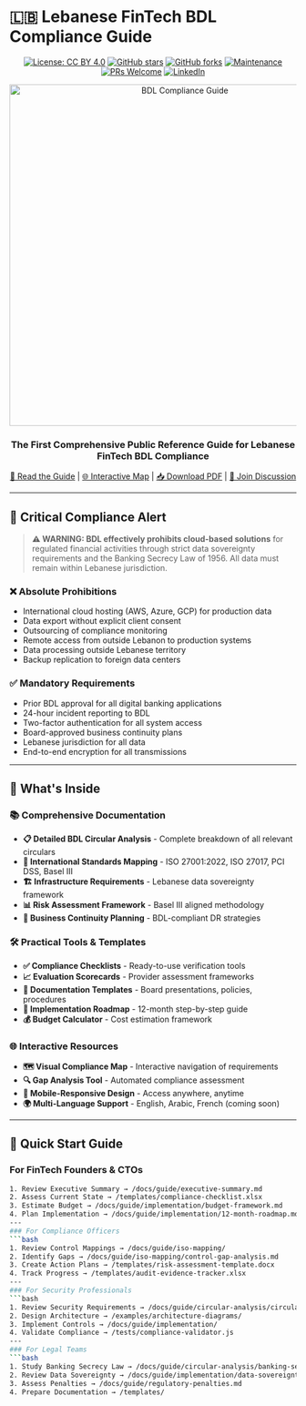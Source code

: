 # 🇱🇧 Lebanese FinTech BDL Compliance Guide

<div align="center">

[![License: CC BY 4.0](https://img.shields.io/badge/License-CC%20BY%204.0-lightgrey.svg)](https://creativecommons.org/licenses/by/4.0/)
[![GitHub stars](https://img.shields.io/github/stars/yourusername/lebanon-fintech-bdl-compliance.svg)](https://github.com/yourusername/lebanon-fintech-bdl-compliance/stargazers)
[![GitHub forks](https://img.shields.io/github/forks/yourusername/lebanon-fintech-bdl-compliance.svg)](https://github.com/yourusername/lebanon-fintech-bdl-compliance/network)
[![Maintenance](https://img.shields.io/badge/Maintained%3F-yes-green.svg)](https://github.com/yourusername/lebanon-fintech-bdl-compliance/graphs/commit-activity)
[![PRs Welcome](https://img.shields.io/badge/PRs-welcome-brightgreen.svg?style=flat-square)](http://makeapullrequest.com)
[![LinkedIn](https://img.shields.io/badge/LinkedIn-Connect-blue)](https://linkedin.com/in/abednaboulsi)

<img src="docs/assets/images/bdl-compliance-logo.png" alt="BDL Compliance Guide" width="600">

### **The First Comprehensive Public Reference Guide for Lebanese FinTech BDL Compliance**

[📖 Read the Guide](https://elnaboulsi.github.io/lebanon-fintech-bdl-compliance/) | 
[🌐 Interactive Map](https://elnaboulsi.github.io/lebanon-fintech-bdl-compliance/visual-map/) | 
[📥 Download PDF](https://github.com/elnaboulsi/lebanon-fintech-bdl-compliance/releases/latest) |
[💬 Join Discussion](https://github.com/elnaboulsi/lebanon-fintech-bdl-compliance/discussions)

</div>

---

## 🚨 Critical Compliance Alert

> **⚠️ WARNING: BDL effectively prohibits cloud-based solutions** for regulated financial activities through strict data sovereignty requirements and the Banking Secrecy Law of 1956. All data must remain within Lebanese jurisdiction.

### ❌ **Absolute Prohibitions**
- International cloud hosting (AWS, Azure, GCP) for production data
- Data export without explicit client consent
- Outsourcing of compliance monitoring
- Remote access from outside Lebanon to production systems
- Data processing outside Lebanese territory
- Backup replication to foreign data centers

### ✅ **Mandatory Requirements**
- Prior BDL approval for all digital banking applications
- 24-hour incident reporting to BDL
- Two-factor authentication for all system access
- Board-approved business continuity plans
- Lebanese jurisdiction for all data
- End-to-end encryption for all transmissions

---

## 🎯 What's Inside

### 📚 Comprehensive Documentation
- **📋 Detailed BDL Circular Analysis** - Complete breakdown of all relevant circulars
- **🔗 International Standards Mapping** - ISO 27001:2022, ISO 27017, PCI DSS, Basel III
- **🏗️ Infrastructure Requirements** - Lebanese data sovereignty framework
- **📊 Risk Assessment Framework** - Basel III aligned methodology
- **🔄 Business Continuity Planning** - BDL-compliant DR strategies

### 🛠️ Practical Tools & Templates
- **✅ Compliance Checklists** - Ready-to-use verification tools
- **📈 Evaluation Scorecards** - Provider assessment frameworks
- **📝 Documentation Templates** - Board presentations, policies, procedures
- **🎯 Implementation Roadmap** - 12-month step-by-step guide
- **💰 Budget Calculator** - Cost estimation framework

### 🌐 Interactive Resources
- **🗺️ Visual Compliance Map** - Interactive navigation of requirements
- **🔍 Gap Analysis Tool** - Automated compliance assessment
- **📱 Mobile-Responsive Design** - Access anywhere, anytime
- **🌍 Multi-Language Support** - English, Arabic, French (coming soon)

---

## 🚀 Quick Start Guide

### For FinTech Founders & CTOs
```bash
1. Review Executive Summary → /docs/guide/executive-summary.md
2. Assess Current State → /templates/compliance-checklist.xlsx
3. Estimate Budget → /docs/guide/implementation/budget-framework.md
4. Plan Implementation → /docs/guide/implementation/12-month-roadmap.md
---
### For Compliance Officers
```bash
1. Review Control Mappings → /docs/guide/iso-mapping/
2. Identify Gaps → /docs/guide/iso-mapping/control-gap-analysis.md
3. Create Action Plans → /templates/risk-assessment-template.docx
4. Track Progress → /templates/audit-evidence-tracker.xlsx
---
### For Security Professionals
```bash
1. Review Security Requirements → /docs/guide/circular-analysis/circular-144-2017.md
2. Design Architecture → /examples/architecture-diagrams/
3. Implement Controls → /docs/guide/implementation/
4. Validate Compliance → /tests/compliance-validator.js
---
### For Legal Teams
```bash
1. Study Banking Secrecy Law → /docs/guide/circular-analysis/banking-secrecy-law-1956.md
2. Review Data Sovereignty → /docs/guide/implementation/data-sovereignty.md
3. Assess Penalties → /docs/guide/regulatory-penalties.md
4. Prepare Documentation → /templates/
